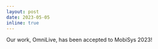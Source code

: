 ```yaml
---
layout: post
date: 2023-05-05
inline: true
---
```


Our work, OmniLive, has been accepted to MobiSys 2023!
